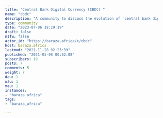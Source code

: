 ```yaml
---
title: "Central Bank Digital Currency (CBDC) " 
name: "cbdc"
description: "A community to discuss the evolution of `central bank digital currencies`, CBDC, typically designed for direct fund deposit to central banks, bypassing conventional lenders like retail commercial banks."
type: community
date: "2023-07-06 18:29:19"
draft: false
nsfw: false
actor_id: "https://baraza.africa/c/cbdc"
host: baraza.africa
lastmod: "2021-11-28 02:23:39"
published: "2021-05-08 00:52:08"
subscribers: 19
posts: 7
comments: 5
weight: 7
dau: 1
wau: 1
mau: 1
instances:
- "baraza_africa"
tags: 
- "baraza_africa"

---
```

